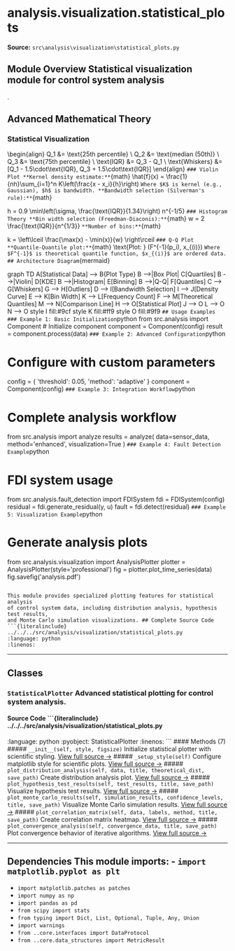 # analysis.visualization.statistical_plots

**Source:** `src\analysis\visualization\statistical_plots.py`

## Module Overview Statistical visualization module for control system analysis

.

## Advanced Mathematical Theory

### Statistical Visualization


\begin{align}
Q_1 &= \text{25th percentile} \\
Q_2 &= \text{median (50th)} \\
Q_3 &= \text{75th percentile} \\
\text{IQR} &= Q_3 - Q_1 \\
\text{Whiskers} &= [Q_1 - 1.5\cdot\text{IQR}, Q_3 + 1.5\cdot\text{IQR}]
\end{align}
``` ### Violin Plot **Kernel density estimate:** ```{math}
\hat{f}(x) = \frac{1}{nh}\sum_{i=1}^n K\left(\frac{x - x_i}{h}\right)
``` Where $K$ is kernel (e.g., Gaussian), $h$ is bandwidth. **Bandwidth selection (Silverman's rule):** ```{math}

h = 0.9 \min\left(\sigma, \frac{\text{IQR}}{1.34}\right) n^{-1/5}
``` ### Histogram Theory **Bin width selection (Freedman-Diaconis):** ```{math}
w = 2 \frac{\text{IQR}}{n^{1/3}}
``` **Number of bins:** ```{math}

k = \left\lceil \frac{\max(x) - \min(x)}{w} \right\rceil
``` ### Q-Q Plot **Quantile-Quantile plot:** ```{math}
\text{Plot: } (F^{-1}(p_i), x_{(i)})
``` Where $F^{-1}$ is theoretical quantile function, $x_{(i)}$ are ordered data. ## Architecture Diagram ```{mermaid}

graph TD A[Statistical Data] --> B{Plot Type} B -->|Box Plot| C[Quartiles] B -->|Violin| D[KDE] B -->|Histogram| E[Binning] B -->|Q-Q| F[Quantiles] C --> G[Whiskers] G --> H[Outliers] D --> I[Bandwidth Selection] I --> J[Density Curve] E --> K[Bin Width] K --> L[Frequency Count] F --> M[Theoretical Quantiles] M --> N[Comparison Line] H --> O[Statistical Plot] J --> O L --> O N --> O style I fill:#9cf style K fill:#ff9 style O fill:#9f9
``` ## Usage Examples ### Example 1: Basic Initialization ```python
from src.analysis import Component # Initialize component
component = Component(config)
result = component.process(data)
``` ### Example 2: Advanced Configuration ```python
# Configure with custom parameters

config = { 'threshold': 0.05, 'method': 'adaptive'
}
component = Component(config)
``` ### Example 3: Integration Workflow ```python
# Complete analysis workflow
from src.analysis import analyze results = analyze( data=sensor_data, method='enhanced', visualization=True
)
``` ### Example 4: Fault Detection Example ```python
# FDI system usage

from src.analysis.fault_detection import FDISystem fdi = FDISystem(config)
residual = fdi.generate_residual(y, u)
fault = fdi.detect(residual)
``` ### Example 5: Visualization Example ```python
# Generate analysis plots
from src.analysis.visualization import AnalysisPlotter plotter = AnalysisPlotter(style='professional')
fig = plotter.plot_time_series(data)
fig.savefig('analysis.pdf')
```

This module provides specialized plotting features for statistical analysis
of control system data, including distribution analysis, hypothesis test results,
and Monte Carlo simulation visualizations. ## Complete Source Code ```{literalinclude} ../../../src/analysis/visualization/statistical_plots.py
:language: python
:linenos:
```

---

## Classes

### `StatisticalPlotter` Advanced statistical plotting for control system analysis.

#### Source Code ```{literalinclude} ../../../src/analysis/visualization/statistical_plots.py
:language: python
:pyobject: StatisticalPlotter
:linenos:
``` #### Methods (7) ##### `__init__(self, style, figsize)` Initialize statistical plotter with scientific styling. [View full source →](#method-statisticalplotter-__init__) ##### `_setup_style(self)` Configure matplotlib style for scientific plots. [View full source →](#method-statisticalplotter-_setup_style) ##### `plot_distribution_analysis(self, data, title, theoretical_dist, save_path)` Create distribution analysis plot. [View full source →](#method-statisticalplotter-plot_distribution_analysis) ##### `plot_hypothesis_test_results(self, test_results, title, save_path)` Visualize hypothesis test results. [View full source →](#method-statisticalplotter-plot_hypothesis_test_results) ##### `plot_monte_carlo_results(self, simulation_results, confidence_levels, title, save_path)` Visualize Monte Carlo simulation results. [View full source →](#method-statisticalplotter-plot_monte_carlo_results) ##### `plot_correlation_matrix(self, data, labels, method, title, save_path)` Create correlation matrix heatmap. [View full source →](#method-statisticalplotter-plot_correlation_matrix) ##### `plot_convergence_analysis(self, convergence_data, title, save_path)` Plot convergence behavior of iterative algorithms. [View full source →](#method-statisticalplotter-plot_convergence_analysis)

---

## Dependencies This module imports: - `import matplotlib.pyplot as plt`

- `import matplotlib.patches as patches`
- `import numpy as np`
- `import pandas as pd`
- `from scipy import stats`
- `from typing import Dict, List, Optional, Tuple, Any, Union`
- `import warnings`
- `from ..core.interfaces import DataProtocol`
- `from ..core.data_structures import MetricResult`
